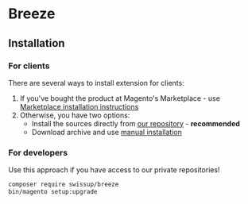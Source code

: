# Breeze

## Installation

### For clients

There are several ways to install extension for clients:

 1. If you've bought the product at Magento's Marketplace - use
    [Marketplace installation instructions](https://docs.magento.com/marketplace/user_guide/buyers/install-extension.html)
 2. Otherwise, you have two options:
    - Install the sources directly from [our repository](https://docs.swissuplabs.com/m2/extensions/firecheckout/installation/composer/) - **recommended**
    - Download archive and use [manual installation](https://docs.swissuplabs.com/m2/extensions/firecheckout/installation/manual/)

### For developers

Use this approach if you have access to our private repositories!

```bash
composer require swissup/breeze
bin/magento setup:upgrade
```